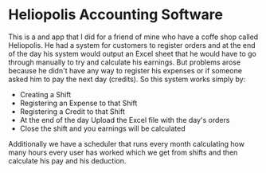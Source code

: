 # Heliopolis Accounting Software

This is a and app that I did for a friend of mine who have a coffe shop called Heliopolis. He had a system for customers to register
orders and at the end of the day his system would output an Excel sheet that he would have to go through
manually to try and calculate his earnings. But problems arose because he didn't have  any
way to register his expenses or if someone asked him to pay the next day (credits).
So this system works simply by:
- Creating a Shift  
- Registering an Expense to that Shift
- Registering a Credit to that Shift
- At the end of the day Upload the Excel file with the day's orders 
- Close the shift and you earnings will be calculated

Additionally we have a scheduler that runs every month calculating how many hours every user has worked which we get from shifts
and then calculate his pay and his deduction.
